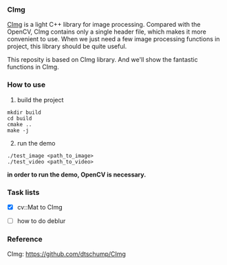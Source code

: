 ### CImg 
[CImg](https://github.com/dtschump/CImg) is a light C++ library for image processing. Compared with the OpenCV, CImg contains only a single header file, which makes it more convenient to use. When we just need a few image processing functions in project, this library should be quite useful.

This reposity is based on CImg library. And we'll show the fantastic functions in CImg. 

### How to use 
1. build the project 
```
mkdir build 
cd build 
cmake .. 
make -j
```

2. run the demo 
```
./test_image <path_to_image>
./test_video <path_to_video>
```

**in order to run the demo, OpenCV is necessary.**

### Task lists
- [x] cv::Mat to CImg  
- [ ] how to do deblur  


### Reference  
CImg: https://github.com/dtschump/CImg